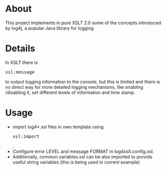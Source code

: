 # About
This project implements  in pure XSLT 2.0  some of the concepts introduced by log4j, a popular Java library for logging.

# Details
In XSLT there is
<pre>
xsl:message
</pre> 

to output logging information to the console, but this is limited and there is no direct way for more detailed logging mechanisms, like enabling /disabling it, set different levels of information and time stamp.

# Usage
* import log4*.xsl files in own template using <pre>xsl:import</pre>.
* Configure error LEVEL and message FORMAT in log4xslt.config.xsl.
* Additionally, common.variables.xsl can be also imported to provide useful string variables (this is being used in current example)

